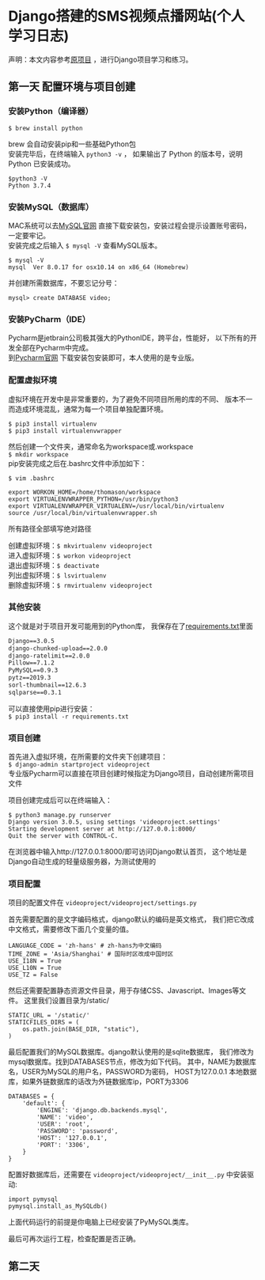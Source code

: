 # Django搭建的SMS视频点播网站(个人学习日志)

声明：本文内容参考[原项目](https://github.com/geeeeeeeek/videoproject)
，进行Django项目学习和练习。

## 第一天 配置环境与项目创建

### 安装Python（编译器）  
`$ brew install python`  

brew 会自动安装pip和一些基础Python包    
安装完毕后，在终端输入 `python3 -v` ，
如果输出了 Python 的版本号，说明 Python 已安装成功。   
```
$python3 -V
Python 3.7.4
```

### 安装MySQL（数据库）  
MAC系统可以去[MySQL官网](https://dev.mysql.com/downloads/mysql/)
直接下载安装包，安装过程会提示设置账号密码，一定要牢记。  
安装完成之后输入 `$ mysql -V` 查看MySQL版本。  
```
$ mysql -V
mysql  Ver 8.0.17 for osx10.14 on x86_64 (Homebrew)
``` 
并创建所需数据库，不要忘记分号：
```
mysql> create DATABASE video;
```

### 安装PyCharm（IDE）  
Pycharm是jetbrain公司极其强大的PythonIDE，跨平台，性能好，
以下所有的开发全部在Pycharm中完成。  
到[Pycharm官网](https://www.jetbrains.com/pycharm/download/#section=mac)
下载安装包安装即可，本人使用的是专业版。

### 配置虚拟环境
虚拟环境在开发中是非常重要的，为了避免不同项目所用的库的不同、
版本不一而造成环境混乱，通常为每一个项目单独配置环境。  
```
$ pip3 install virtualenv
$ pip3 install virtualenvwrapper
```

然后创建一个文件夹，通常命名为workspace或.workspace  
`$ mkdir workspace`  
pip安装完成之后在.bashrc文件中添加如下：
```
$ vim .bashrc

export WORKON_HOME=/home/thomason/workspace
export VIRTUALENVWRAPPER_PYTHON=/usr/bin/python3
export VIRTUALENVWRAPPER_VIRTUALENV=/usr/local/bin/virtualenv
source /usr/local/bin/virtualenvwrapper.sh
```
所有路径全部填写绝对路径 
 
创建虚拟环境：`$ mkvirtualenv videoproject`  
进入虚拟环境：`$ workon videoproject`  
退出虚拟环境：`$ deactivate`  
列出虚拟环境：`$ lsvirtualenv`  
删除虚拟环境：`$ rmvirtualenv videoproject`

### 其他安装
这个就是对于项目开发可能用到的Python库，
我保存在了[requirements.txt](./requirements.txt)里面
```asgiref==3.2.7
Django==3.0.5
django-chunked-upload==2.0.0
django-ratelimit==2.0.0
Pillow==7.1.2
PyMySQL==0.9.3
pytz==2019.3
sorl-thumbnail==12.6.3
sqlparse==0.3.1
```
可以直接使用pip进行安装：  
`$ pip3 install -r requirements.txt`

### 项目创建
首先进入虚拟环境，在所需要的文件夹下创建项目：  
`$ django-admin startproject videoproject`  
专业版Pycharm可以直接在项目创建时候指定为Django项目，自动创建所需项目文件

项目创建完成后可以在终端输入：
```
$ python3 manage.py runserver
Django version 3.0.5, using settings 'videoproject.settings'
Starting development server at http://127.0.0.1:8000/
Quit the server with CONTROL-C.
```
在浏览器中输入http://127.0.0.1:8000/即可访问Django默认首页，
这个地址是Django自动生成的轻量级服务器，为测试使用的

### 项目配置
项目的配置文件在 `videoproject/videoproject/settings.py`  

首先需要配置的是文字编码格式，django默认的编码是英文格式，
我们把它改成中文格式，需要修改下面几个变量的值。
```
LANGUAGE_CODE = 'zh-hans' # zh-hans为中文编码
TIME_ZONE = 'Asia/Shanghai' # 国际时区改成中国时区
USE_I18N = True
USE_L10N = True
USE_TZ = False
```

然后还需要配置静态资源文件目录，用于存储CSS、Javascript、Images等文件。
这里我们设置目录为/static/
```
STATIC_URL = '/static/'
STATICFILES_DIRS = (
    os.path.join(BASE_DIR, "static"),
)
```

最后配置我们的MySQL数据库。django默认使用的是sqlite数据库，
我们修改为mysql数据库。找到DATABASES节点，修改为如下代码。
其中，NAME为数据库名，USER为MySQL的用户名，PASSWORD为密码，
HOST为127.0.0.1 本地数据库，如果外链数据库的话改为外链数据库ip，PORT为3306
```
DATABASES = {
    'default': {
        'ENGINE': 'django.db.backends.mysql',
        'NAME': 'video',
        'USER': 'root',
        'PASSWORD': 'password',
        'HOST': '127.0.0.1',
        'PORT': '3306',
    }
}
```

配置好数据库后，还需要在 `videoproject/videoproject/__init__.py` 中安装驱动:
```
import pymysql
pymysql.install_as_MySQLdb()
```

上面代码运行的前提是你电脑上已经安装了PyMySQL类库。

最后可再次运行工程，检查配置是否正确。

## 第二天